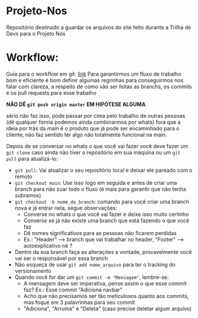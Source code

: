 # Projeto-Nos
Repositório destinado a guardar os arquivos do site feito durante a Trilha de Devs para o Projeto Nós

# Workflow:


Guia para o workflow em git: [link](https://guides.github.com/introduction/flow/)
Para garantirmos um fluxo de trabalho bom e eficiente é bom definir algumas regrinhas para conseguirmos nos falar com clareza, a respeito de como vão ser feitas as branchs, os commits e os pull requests para esse trabalho

**NÃO DÊ `git push origin master` EM HIPÓTESE ALGUMA**

sério não faz isso, pode passar por cima pelo trabalho de outras pessoas (dê qualquer forma podemos ainda combinarmos por whats) fora que a ideia por trás da main é o produto que já pode ser encaminhado para o cliente, não faz sentido ter algo não totalmente funcional na main.

Depois de se conversar no whats o que você vai fazer você deve fazer um `git clone` caso ainda não tiver o repositório em sua máquina ou um `git pull` para atualizá-lo:

* `git pull`: Vai atualizar o seu repositório local e deixar ele pareado com o remoto
* `git checkout main`: Use isso logo em seguida e antes de criar uma branch para não zuar todo o fluxo (é mais para garantir que não tenha subramos)
* `git checkout -b nome_da_branch`: comando para você criar uma branch nova e já entrar nela, segue observações:
  * Converse no whats o que você vai fazer e deixe isso muito certinho
  * Converse se já não existe uma branch que está fazendo o que você faz
  * Dê nomes significativos para as pessoas não ficarem perdidas
  * Ex.: "Header" --> branch que vai trabalhar no header, "Footer" --> autoexplicativo né ?
* Dentro da sua branch faça as alterações a vontade, provavelmente você vai ser o responsável por essa branch
* Não esqueça de usar `git add nome_arquivo` para ter o tracking do versionamento
* Quando você for dar um `git commit -m "Mensagem"`, lembre-se:
  * A mensagem deve ser imperativa, pense assim o que esse commit faz? Ex.: Esse commit "Adiciona navbar"
  * Acho que não precisamos ser tão meticulosos quanto aos commits, mas foque em 3 palavrinhas para seu commit
  * "Adiciona", "Arruma" e "Deleta" (caso precise deletar algum arquivo)
 
